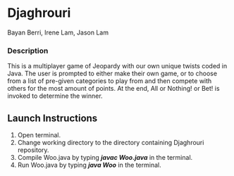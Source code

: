 # Djaghrouri
Bayan Berri, Irene Lam, Jason Lam

### Description
This is a multiplayer game of Jeopardy with our own unique twists coded in Java. The user is prompted to either make their own game, or to choose from a list of pre-given categories to play from and then compete with others for the most amount of points. At the end, All or Nothing! or Bet! is invoked to determine the winner.
 
## Launch Instructions
1. Open terminal.
2. Change working directory to the directory containing Djaghrouri repository.
3. Compile Woo.java by typing **_javac Woo.java_** in the terminal.
4. Run Woo.java by typing  **_java Woo_** in the terminal.
